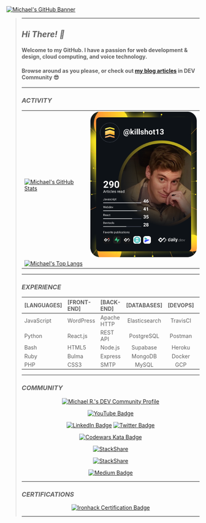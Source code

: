 [![Michael's GitHub Banner](./assets/github_banner.gif)](https://dev.to/killshot13)
>
>---
>
>## _*Hi There! 👋*_
>
>#### Welcome to my GitHub. I have a passion for web development & design, cloud computing, and voice technology.
>
>#### Browse around as you please, or check out [my blog articles](https://dev.to/killshot13) in DEV Community 😎
>
>---
>
>### _**ACTIVITY**_
>|      |      |
>| :--- | ---: |
>| [![Michael's GitHub Stats](https://github-readme-stats.vercel.app/api?username=killshot13&hide=issues&hide_rank=true&card_width=2000&count_private=true&bg_color=30,3eada4,998eb1&title_color=000&&text_color=011627)](https://github.com/killshot13/github-readme-stats) | <a href="https://app.daily.dev/DailyDevTips"><img src="https://github.com/killshot13/killshot13/blob/master/devcard.svg" width="300" alt="Michael Rehnert's Dev Card"/></a> |
>| [![Michael's Top Langs](https://github-readme-stats.vercel.app/api/top-langs/?username=killshot13&layout=compact&hide=java&bg_color=30,3eada4,998eb1&title_color=000&&text_color=011627&langs_count=5)](https://github.com/killshot13/github-readme-stats) |        |
>
>---
>
>### _**EXPERIENCE**_
>
>| **[LANGUAGES]** | **[FRONT-END]** | **[BACK-END]** | **[DATABASES]** | **[DEVOPS]** | **[SPECIALTY]** |
>| :--- | :--- | :--- | :---: | :---: | ---: |
>| JavaScript | WordPress | Apache HTTP | Elasticsearch | TravisCI | SharePoint |
>| Python | React.js | REST API | PostgreSQL | Postman | SEO/Mobile |
>| Bash | HTML5 | Node.js | Supabase | Heroku | CyberSec |
>| Ruby | Bulma | Express | MongoDB | Docker | EOSIO |
>| PHP | CSS3 | SMTP | MySQL | GCP | RPA |
>
>---
>
>### _**COMMUNITY**_
>
><p align=center
>
><a href="https://dev.to/killshot13"><img src="https://d2fltix0v2e0sb.cloudfront.net/dev-badge.svg" alt="Michael R.'s DEV Community Profile" height="50" width="50" color="BAEDA5"></a>
><p align=center
>
>[![YouTube Badge](https://img.shields.io/badge/YouTube-informational?style=for-the-badge&logo=youtube&logoColor=white&color=FF0000)](https://www.linkedin.com/in/dmrehnert)
><p align=center
>
>[![LinkedIn Badge](https://img.shields.io/badge/LinkedIn-informational?style=for-the-badge&logo=linkedin&logoColor=white&color=0D76A8)](https://www.linkedin.com/in/dmrehnert)
>[![Twitter Badge](https://img.shields.io/badge/Twitter-informational?style=for-the-badge&logo=twitter&logoColor=white&color=1CA2F1)](https://twitter.com/@killsh0t13)
><p align=center
>
>[![Codewars Kata Badge](https://www.codewars.com/users/killshot13/badges/small)](https://www.codewars.com/users/killshot13)
><p align=center
>
>[![StackShare](http://img.shields.io/badge/professional-stack-f98c19.svg?&style=for-the-badge)](https://stackshare.io/safe-this-home-llc/main-site-stack)
><p align=center
>
>[![StackShare](http://img.shields.io/badge/personal-stack-17b9b0.svg?style=for-the-badge)](https://stackshare.io/killshot13/personal-stack)
><p align=center
>
>[![Medium Badge](https://img.shields.io/badge/Medium-informational?style=for-the-badge&logo=Medium&logoColor=white&color=000000)](https://medium.com/@sth13)
>
>---
>
>### _**CERTIFICATIONS**_
>
><p align=center
>
>[![Ironhack Certification Badge](https://api.accredible.com/v1/frontend/credential_website_embed_image/badge/21766030)](https://www.credential.net/5c1026d8-e612-4bc5-8cf4-823935963271)
>
>---
>
